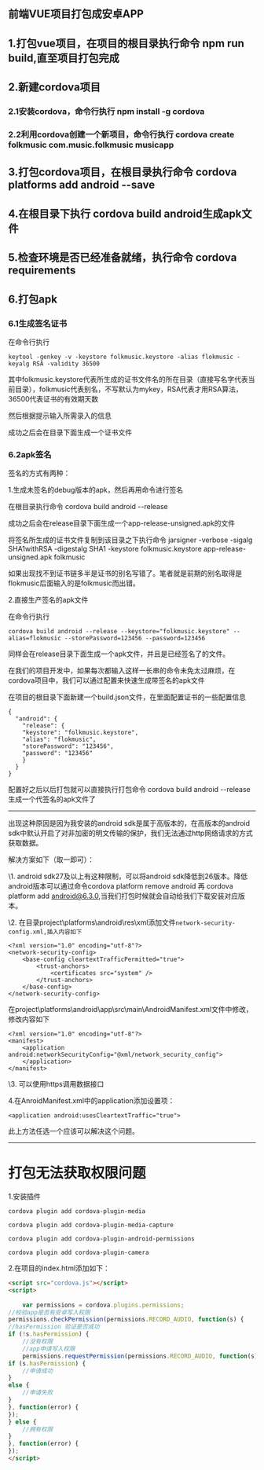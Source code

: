 ## 前端VUE项目打包成安卓APP



## 1.打包vue项目，在项目的根目录执行命令 npm run build,直至项目打包完成



## 2.新建cordova项目

### 2.1安装cordova，命令行执行 npm install -g cordova

### 2.2利用cordova创建一个新项目，命令行执行 cordova create folkmusic com.music.folkmusic musicapp

## 3.打包cordova项目，在根目录执行命令 cordova platforms add android --save

## 4.在根目录下执行 cordova build android生成apk文件



## 5.检查环境是否已经准备就绪，执行命令 cordova requirements



## 6.打包apk

### 6.1生成签名证书

在命令行执行

```
keytool -genkey -v -keystore folkmusic.keystore -alias flokmusic -keyalg RSA -validity 36500
```

其中folkmusic.keystore代表所生成的证书文件名的所在目录（直接写名字代表当前目录），folkmusic代表别名，不写默认为mykey，RSA代表才用RSA算法，36500代表证书的有效期天数

然后根据提示输入所需录入的信息



成功之后会在目录下面生成一个证书文件



### 6.2apk签名

签名的方式有两种：

1.生成未签名的debug版本的apk，然后再用命令进行签名

在根目录执行命令 cordova build android --release

成功之后会在release目录下面生成一个app-release-unsigned.apk的文件

将签名所生成的证书文件复制到该目录之下执行命令 jarsigner -verbose -sigalg SHA1withRSA  -digestalg SHA1 -keystore folkmusic.keystore app-release-unsigned.apk  folkmusic

如果出现找不到证书链多半是证书的别名写错了。笔者就是前期的别名取得是flokmusic后面输入的是folkmusic而出错。

2.直接生产签名的apk文件

在命令行执行

```
cordova build android --release --keystore="folkmusic.keystore" --alias=flokmusic --storePassword=123456 --password=123456
```



同样会在release目录下面生成一个apk文件，并且是已经签名了的文件。

在我们的项目开发中，如果每次都输入这样一长串的命令未免太过麻烦，在cordova项目中，我们可以通过配置来快速生成带签名的apk文件

在项目的根目录下面新建一个build.json文件，在里面配置证书的一些配置信息

```
{
  "android": {
    "release": {
    "keystore": "folkmusic.keystore",
    "alias": "flokmusic",
    "storePassword": "123456",
    "password": "123456"
    }
  }
}
```

配置好之后以后打包就可以直接执行打包命令 cordova build android --release生成一个代签名的apk文件了











-----











出现这种原因是因为我安装的android sdk是属于高版本的，在高版本的android sdk中默认开启了对非加密的明文传输的保护，我们无法通过http网络请求的方式获取数据。

解决方案如下（取一即可）：

\1. android sdk27及以上有这种限制，可以将android sdk降低到26版本。降低android版本可以通过命令cordova platform remove android 再 cordova platform add  android@6.3.0,当我们打包时候就会自动给我们下载安装对应版本。

\2. 在目录project\platforms\android\res\xml添加文件`network-security-config.xml,插入内容如下`

```
<?xml version="1.0" encoding="utf-8"?>
<network-security-config>
    <base-config cleartextTrafficPermitted="true">
        <trust-anchors>
            <certificates src="system" />
        </trust-anchors>
    </base-config>
</network-security-config>
```

在project\platforms\android\app\src\main\AndroidManifest.xml文件中修改，修改内容如下

```
<?xml version="1.0" encoding="utf-8"?>
<manifest>
    <application android:networkSecurityConfig="@xml/network_security_config">
    </application>
</manifest>
```

\3. 可以使用https调用数据接口

4.在AnroidManifest.xml中的application添加设置项：

```
<application android:usesCleartextTraffic="true">
```

此上方法任选一个应该可以解决这个问题。

---











# 打包无法获取权限问题

1.安装插件

`cordova plugin add cordova-plugin-media`

`cordova plugin add cordova-plugin-media-capture`

`cordova plugin add cordova-plugin-android-permissions`

`cordova plugin add cordova-plugin-camera`

2.在项目的index.html添加如下：

```html
<script src="cordova.js"></script>
<script>
	
	var permissions = cordova.plugins.permissions;
//校验app是否有安卓写入权限
permissions.checkPermission(permissions.RECORD_AUDIO, function(s) {
//hasPermission 验证是否成功
if (!s.hasPermission) {
    //没有权限
    //app申请写入权限
    permissions.requestPermission(permissions.RECORD_AUDIO, function(s) {
if (s.hasPermission) {
    //申请成功
}
else {
    //申请失败
}
}, function(error) {
});
} else {
    //拥有权限
}
}, function(error) {
});
</script>
```



